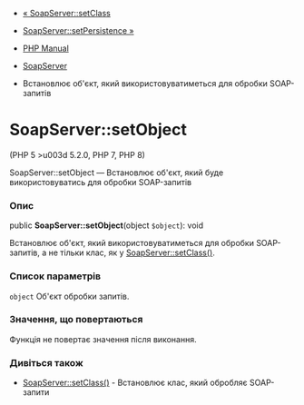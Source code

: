 - [« SoapServer::setClass](soapserver.setclass.md)
- [SoapServer::setPersistence »](soapserver.setpersistence.md)

- [PHP Manual](index.md)
- [SoapServer](class.soapserver.md)
- Встановлює об'єкт, який використовуватиметься для обробки
SOAP-запитів

# SoapServer::setObject

(PHP 5 \>u003d 5.2.0, PHP 7, PHP 8)

SoapServer::setObject — Встановлює об'єкт, який буде
використовуватись для обробки SOAP-запитів

### Опис

public **SoapServer::setObject**(object `$object`): void

Встановлює об'єкт, який використовуватиметься для обробки
SOAP-запитів, а не тільки клас, як у
[SoapServer::setClass()](soapserver.setclass.md).

### Список параметрів

`object`
Об'єкт обробки запитів.

### Значення, що повертаються

Функція не повертає значення після виконання.

### Дивіться також

- [SoapServer::setClass()](soapserver.setclass.md) - Встановлює
клас, який обробляє SOAP-запити
